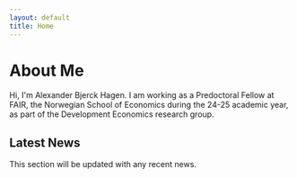 ```yaml
---
layout: default
title: Home
---
```


# About Me

Hi, I'm Alexander Bjerck Hagen. I am working as a Predoctoral Fellow at FAIR, the Norwegian School of Economics during the 24-25 academic year, as part of the Development Economics research group.

## Latest News
This section will be updated with any recent news.
